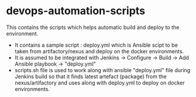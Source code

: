 # devops-automation-scripts
This contains the scripts which helps automatic build and deploy to the environment.

- It contains a sample script : deploy.yml which is Ansible scipt to be taken from artifactory/nexus and deploy on the docker environments. 
- It is assumed to be integrated with Jenkins -> Configure -> Build -> Add Ansible playbook -> "deploy.yml" 
- scripts.sh file is used to work along with ansible "deploy.yml" file during Jenkins build so that it finds latest artefact (package) from the nexus/artifactory and uses along with deploy.yml to deploy on docker environments.
